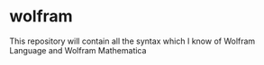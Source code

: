 # wolfram
This repository will contain all the syntax which I know of Wolfram Language and Wolfram Mathematica
